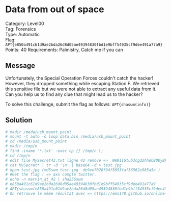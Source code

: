 # Data from out of space

Category: Level00  
Tag: Forensics  
Type: Automatic  
Flag: `APT{e850a491c61d9ae2bda26d8d05ae49394830fbd1e9bff54935cf9dee491a77a9}`  
Points: 40
Requirements: Palmistry, Catch me if you can

## Message

Unfortunately, the Special Operation Forces couldn't catch the hacker! However, they dropped something while escaping Station F. We retrieved this sensitive file but we were not able to extract any useful data from it.  
Can you help us to find any clue that might lead us to the hacker?

To solve this challenge, submit the flag as follows: `APT{shasum(info)}`

## Solution

```sh
# mkdir /meda/usb_mount_point
# mount -t auto -o loop data.bin /media/usb_mount_point
# cd /media/usb_mount_point
# mkdir /tmp/n
# find -iname '*.txt' -exec cp {} /tmp/n \;
# cd /tmp/n 
# edit file MySecret42.txt ligne 42 remove =>  WW91IGtub3cgd2hhdCB0byBkbyB3aXRoIHRoaXM= + tab => md5sum file edit valid = 27f341520644abdcaa5387d62c9d9c1c
# cat MySecret* | tr -d '\n' | base64 -d > test.jpg
# open test.jpg (md5sum test.jpg  de9ee7028f94f5053faf36562e985a5e ) 
# #Get the flag ! => axx compte twitter.
# echo -n marvin_at_42 | sha256sum                                                                                                
# e850a491c61d9ae2bda26d8d05ae49394830fbd1e9bff54935cf9dee491a77a9
# APT{shasum(e850a491c61d9ae2bda26d8d05ae49394830fbd1e9bff54935cf9dee491a77a9}
# On retrouve le même résultat avec => https://emn178.github.io/online-tools/sha256.html "marvin_at_42'
```
